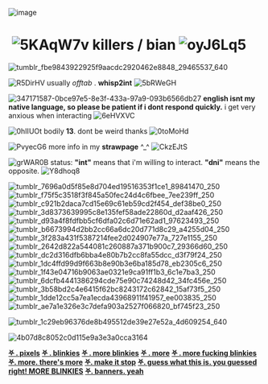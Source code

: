 
![image](https://github.com/killerpresence/killerpresence/assets/144563947/bed69861-7bd5-44a8-a3e5-4a2ea0f830c2)


# ‎ ‎ ‎ ‎ ‎ ‎ ‎ ‎ ‎  ‎‎ ‎‎ ‎ ‎ ‎ ‎ ‎ ‎ ‎ ‎ ‎ ‎‎ ‎ ‎ ‎ ‎ ‎ ‎  ‎ ‎ ‎ ‎ ‎ ‎‎ ‎ ‎  ‎ ‎ ‎ ‎ ‎ ‎ ‎ ‎ ‎ ‎![5KAqW7v](https://github.com/killerpresence/killerpresence/assets/144563947/634096ee-8c60-4af1-a72d-1f12a9cf5c17) killers / bian ![oyJ6Lq5](https://github.com/killerpresence/killerpresence/assets/144563947/aeede484-c5e0-4232-9769-d75ff43dd2a0)

 ![tumblr_fbe9843922925f9aacdc2920462e8848_29465537_640](https://github.com/user-attachments/assets/46f073e8-9f1a-4485-b501-9d02fb528084)


‎![R5DirHV](https://github.com/killerpresence/killerpresence/assets/144563947/0ac0d7d2-83bc-4382-bd23-3923d5aeb77e) usually *offtab* . **whisp2int** ![5bRWeGH](https://github.com/killerpresence/killerpresence/assets/144563947/1ecdfe35-a6d0-4001-ace8-fc248f9ce4e6)


![347171587-0bce97e5-8e3f-433a-97a9-093b6566db27](https://github.com/killerpresence/killerpresence/assets/144563947/ac2faea9-77df-48fb-baf5-3bd44fd98590) **english isnt my native language, so please be patient if i dont respond quickly.** i get very anxious when interacting ![6eHVXVC](https://github.com/killerpresence/killerpresence/assets/144563947/9f305681-adee-407d-8ef6-6ebb4517883c)

![0hIIUOt](https://github.com/killerpresence/killerpresence/assets/144563947/5473fe09-4512-487d-a2e2-c2db32d8217a) bodily **13**. dont be weird thanks ![0toMoHd](https://github.com/killerpresence/killerpresence/assets/144563947/2a95db7e-3caa-4bca-8e92-b3ba3828b08f)

![PvyecG6](https://github.com/killerpresence/killerpresence/assets/144563947/c44ea9f1-527a-4a53-8f8f-b22ee460b059) more info in my **strawpage** ^_^ ![CkzEJtS](https://github.com/killerpresence/killerpresence/assets/144563947/3bebd53c-6f2b-4cb2-90a2-efe65454e9bd)

![grWAR0B](https://github.com/user-attachments/assets/c0dceb7d-e2b2-40bd-a80e-16f821a46735) status: **"int"** means that i'm willing to interact. **"dni"** means the opposite. ![Y8dhoq8](https://github.com/user-attachments/assets/f518b848-d034-49ad-879a-a8b442de45a2)

![tumblr_7696a0d5f85e8d704ed19516353f1ce1_89841470_250](https://github.com/user-attachments/assets/fb7de421-fb21-43dc-b995-372ee0b09aa2)![tumblr_f75f5c3518f3f845a50fec24d4c6fbee_7ee239ff_250](https://github.com/user-attachments/assets/ef959ec5-7fc1-4d6c-9a80-1b007bb69ab1)![tumblr_c921b2daca7cd15e69c61eb59cd2f454_def38be0_250](https://github.com/user-attachments/assets/48595a03-29b5-4e22-86ad-94daf632d91f)![tumblr_3d8373639995c8e135fef58ade22860d_d2aaf426_250](https://github.com/user-attachments/assets/15799e20-a40c-43c5-9b68-5ed80ec79da8)![tumblr_d93a4f8fdfbb5cf6dfa02c6d71e62ad1_97623493_250](https://github.com/user-attachments/assets/394bb0f2-7e65-474b-b653-177a6f2cbd96)![tumblr_b6673994d2bb2cc66a6dc20d771d8c29_a4255d04_250](https://github.com/user-attachments/assets/a781e40a-1a66-488e-a634-3fab1b8abe57)![tumblr_3f283a431f5387214fee2d024907e77a_727e1155_250](https://github.com/user-attachments/assets/07ae85f1-97fc-4e29-a999-a2bf92039859)![tumblr_2642d822a544081c260887a371b900c7_29366d60_250](https://github.com/user-attachments/assets/0a317e47-ba83-400e-a668-5a214a2ee6dc)![tumblr_dc2d316dfb6bba4e80b7b2cc8fa55dcc_d3f79f24_250](https://github.com/user-attachments/assets/7a9fbc03-f346-411e-802d-5f1b5e790010)![tumblr_1dc4ffd99d9f663b8e90b3e6ba185d78_eb2305c6_250](https://github.com/user-attachments/assets/b2d95cec-1aa1-41b1-8dd7-23c2d13a0827)![tumblr_1f43e04716b9063ae0321e9ca91ff1b3_6c1e7ba3_250](https://github.com/user-attachments/assets/e182a506-b59f-44a3-9f8c-6b809bbc7d4d)![tumblr_6dcfb4441386294cde75e90c74248d42_34fc456e_250](https://github.com/user-attachments/assets/ac370569-8da4-4a44-8476-63cf783dce95)![tumblr_3b58bd2c4e6415f62bc8243172c62842_15af73f5_250](https://github.com/user-attachments/assets/74d6cbf4-9251-4277-8b64-48cab735d83d)![tumblr_1dde12cc5a7ea1ecda43968911f41957_ee003835_250](https://github.com/user-attachments/assets/eb325032-7856-4d08-a713-612233c2d770)![tumblr_ae7a1e326e3c7defa903a2527f066820_bf745f23_250](https://github.com/user-attachments/assets/198c8179-41e4-42a5-a1d6-71ab7c9e4ef9)















 ![tumblr_1c29eb96376de8b495512de39e27e52a_4d609254_640](https://github.com/user-attachments/assets/e5bec778-8250-41f1-bc25-5ebb403bbf39)


 ![4b07d8c8052c0d115e9a3e3a0cca3164](https://github.com/killerpresence/killerpresence/assets/144563947/397cbef7-58d2-4c31-a46b-f836bd2116e9)


‎[**⛧ . pixels**](https://sadthemes.tumblr.com/smolpxl) [**⛧ . blinkies**](https://dudepilled.tumblr.com/post/738575648217612288/postal-centric-blinkies) [**⛧ . more blinkies**](https://www.tumblr.com/engravedlives/748148000458719232/misc-red-graphics-blinkies) [**⛧ . more**](https://www.tumblr.com/dudepilled/738643177655943168/have-more-postal-blinkies-bitches?source=share) [**⛧ . more fucking blinkies**](https://www.tumblr.com/putrefyingcorpse/740150097608884224) [**⛧. more. there's more**](https://www.tumblr.com/cemetery-grl/756214283688443904/postal-themed) [**⛧. make it stop**](https://dudepilled.tumblr.com/post/738912907648204800/blinkie-time-3-ft-some-civvie-ones-d?is_related_post=1) [**⛧. guess what this is. you guessed right! MORE BLINKIES**](https://dudepilled.tumblr.com/post/738720912780771328/3-also-doing-variants-of-ones-i-already-posted?is_related_post=1) [**⛧. banners. yeah**](https://www.tumblr.com/dethkrypt/743046629242912768/postal-postal-redux-intro-chapter-1?source=share)




